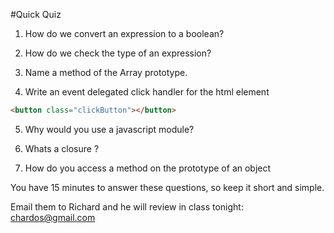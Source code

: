 #Quick Quiz

1. How do we convert an expression to a boolean?

2.  How do we check the type of an expression?

3. Name a method of the Array prototype.

4. Write an event delegated click handler for the html element
```html
<button class="clickButton"></button>
```

5. Why would you use a javascript module?

6. Whats a closure ?

7. How do you access a method on the prototype of an object

You have 15 minutes to answer these questions, so keep it short and simple.

Email them to Richard and he will review in class tonight: chardos@gmail.com
